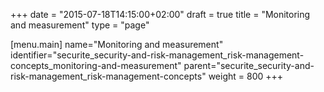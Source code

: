 +++
date = "2015-07-18T14:15:00+02:00"
draft = true
title = "Monitoring and measurement"
type = "page"

[menu.main]
name="Monitoring and measurement"
identifier="securite_security-and-risk-management_risk-management-concepts_monitoring-and-measurement"
parent="securite_security-and-risk-management_risk-management-concepts"
weight = 800
+++